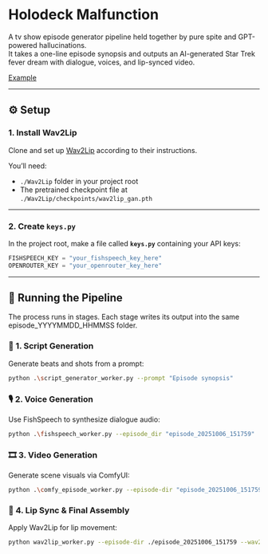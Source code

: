 # Holodeck Malfunction
A tv show episode generator pipeline held together by pure spite and GPT-powered hallucinations.  
It takes a one-line episode synopsis and outputs an AI-generated Star Trek fever dream with dialogue, voices, and lip-synced video.

[Example](https://www.youtube.com/watch?v=9KAWtlkWFpY)

---

## ⚙️ Setup

### 1. Install Wav2Lip
Clone and set up [Wav2Lip](https://github.com/Rudrabha/Wav2Lip) according to their instructions.

You’ll need:
- `./Wav2Lip` folder in your project root  
- The pretrained checkpoint file at  
  `./Wav2Lip/checkpoints/wav2lip_gan.pth`

---

### 2. Create `keys.py`

In the project root, make a file called **`keys.py`** containing your API keys:

```python
FISHSPEECH_KEY = "your_fishspeech_key_here"
OPENROUTER_KEY = "your_openrouter_key_here"
```

---

## 🚀 Running the Pipeline

The process runs in stages.
Each stage writes its output into the same episode_YYYYMMDD_HHMMSS folder.

### 🧠 1. Script Generation

Generate beats and shots from a prompt:

```bash
python .\script_generator_worker.py --prompt "Episode synopsis"
```

### 🎙️ 2. Voice Generation

Use FishSpeech to synthesize dialogue audio:

```bash
python .\fishspeech_worker.py --episode_dir "episode_20251006_151759"
```

### 🎞️ 3. Video Generation

Generate scene visuals via ComfyUI:

```bash
python .\comfy_episode_worker.py --episode-dir "episode_20251006_151759" --frames-root "frames" --workflow ".\workflow_template.json" --concurrency 1 --comfy "http://127.0.0.1:8000"
```

### 👄 4. Lip Sync & Final Assembly

Apply Wav2Lip for lip movement:

```bash
python wav2lip_worker.py --episode-dir ./episode_20251006_151759 --wav2lip-path ./Wav2Lip --checkpoint ./Wav2Lip/checkpoints/wav2lip_gan.pth --concurrency 1 --breathing-room --lead-seconds 1 --tail-seconds 1
```
